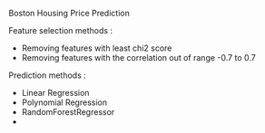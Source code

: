 Boston Housing Price Prediction

Feature selection methods :
- Removing features with least chi2 score
- Removing features with the correlation out of range -0.7 to 0.7

Prediction methods :
- Linear Regression
- Polynomial Regression
- RandomForestRegressor
- 
